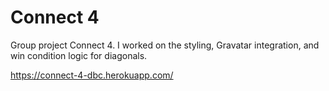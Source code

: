 # Connect 4

Group project Connect 4.
I worked on the styling, Gravatar integration, and win condition logic for diagonals.

https://connect-4-dbc.herokuapp.com/
